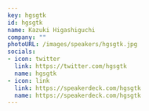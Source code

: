 ```yaml
---
key: hgsgtk
id: hgsgtk
name: Kazuki Higashiguchi
company: ""
photoURL: /images/speakers/hgsgtk.jpg
socials:
- icon: twitter
  link: https://twitter.com/hgsgtk
  name: hgsgtk
- icon: link
  link: https://speakerdeck.com/hgsgtk
  name: https://speakerdeck.com/hgsgtk
---
```

